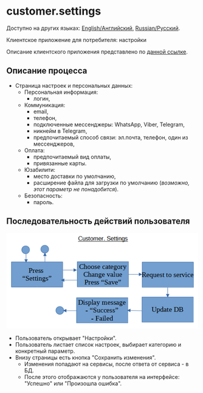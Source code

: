 # customer.settings

Доступно на других языках: [English/Английский](customer.settings.md), [Russian/Русский](customer.settings.ru.md). 

Клиентское приложение для потребителя: настройки

Описание клиентского приложения представлено по [данной ссылке](../customerclient.ru.md).

## Описание процесса

- Страница настроек и персональных данных: 
    - Персональная информация:
        - логин, 
    - Коммуникация:
        - email,
        - телефон,
        - подключенные мессенджеры: WhatsApp, Viber, Telegram,
        - никнейм в Telegram,
        - предпочитаемый способ связи: эл.почта, телефон, один из мессенджеров,
    - Оплата:
        - предпочитаемый вид оплаты,
        - привязанные карты.
    - Юзабилити:
        - место доставки по умолчанию,
        - расширение файла для загрузки по умолчанию (*возможно, этот параметр не понадобится*).
    - Безопасность:
        - пароль.

## Последовательность действий пользователя

![customer.settings](../../img/customer.settings.png)

- Пользователь открывает "Настройки".
- Пользователь листает список настроек, выбирает категорию и конкретный параметр.
- Внизу страницы есть кнопка "Сохранить изменения".
    - Изменения попадают на сервисы, после ответа от сервиса - в БД.
    - После этого отображаются у пользователя на интерфейсе: "Успешно" или "Произошла ошибка".
